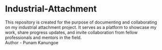 # Industrial-Attachment
This repository is created for the purpose of documenting and collaborating on my industrial attachment project. It serves as a platform to showcase my work, share progress updates, and invite collaboration from fellow professionals and mentors in the field.
<br>
Author - Punam Kanungoe
